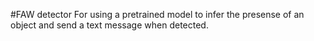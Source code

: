 #FAW detector 
For using a pretrained model to infer the presense of an object and send a text message when detected. 
